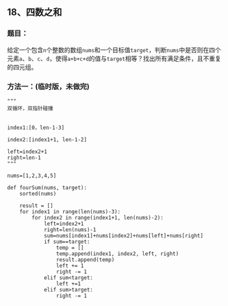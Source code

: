 ## 18、四数之和

### 题目：

给定一个包含`n`个整数的数组`nums`和一个目标值`target`，判断`nums`中是否则在四个元素`a`、`b`、`c`、`d`，使得`a+b+c+d`的值与`target`相等？找出所有满足条件，且不重复的四元组。

### 方法一：(临时版，未做完)

~~~~~~~~~~
"""
双循环，双指针碰撞


index1:[0，len-1-3]

index2:[index1+1, len-1-2]

left=index2+1
right=len-1
"""

nums=[1,2,3,4,5]

def fourSum(nums, target):
    sorted(nums)

    result = []
    for index1 in range(len(nums)-3):
        for index2 in range(index1+1, len(nums)-2):
            left=index2+1
            right=len(nums)-1
            sum=nums[index1]+nums[index2]+nums[left]+nums[right]
            if sum==target:
                temp = []
                temp.append(index1, index2, left, right)
                result.append(temp)
                left += 1
                right -= 1
            elif sum<target:
                left +=1
            elif sum>target:
                right -= 1

~~~~~~~~~~

